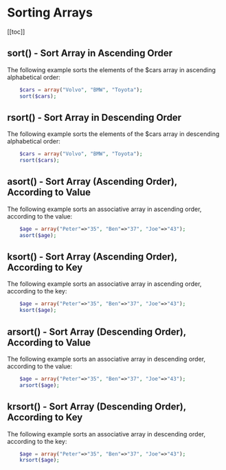 # Sorting Arrays

[[toc]]

## sort() - Sort Array in Ascending Order

The following example sorts the elements of the $cars array in ascending alphabetical order:

```php
	$cars = array("Volvo", "BMW", "Toyota");
	sort($cars);
```

## rsort() - Sort Array in Descending Order

The following example sorts the elements of the $cars array in descending alphabetical order:

```php
	$cars = array("Volvo", "BMW", "Toyota");
	rsort($cars);
```

## asort() - Sort Array (Ascending Order), According to Value

The following example sorts an associative array in ascending order, according to the value:

```php
	$age = array("Peter"=>"35", "Ben"=>"37", "Joe"=>"43");
	asort($age);
```

## ksort() - Sort Array (Ascending Order), According to Key

The following example sorts an associative array in ascending order, according to the key:

```php
	$age = array("Peter"=>"35", "Ben"=>"37", "Joe"=>"43");
	ksort($age);
```

## arsort() - Sort Array (Descending Order), According to Value

The following example sorts an associative array in descending order, according to the value:

```php
	$age = array("Peter"=>"35", "Ben"=>"37", "Joe"=>"43");
	arsort($age);
```

## krsort() - Sort Array (Descending Order), According to Key

The following example sorts an associative array in descending order, according to the key:

```php
	$age = array("Peter"=>"35", "Ben"=>"37", "Joe"=>"43");
	krsort($age);
```
